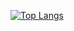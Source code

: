 [![Top Langs](https://github-readme-stats.vercel.app/api/top-langs/?username=lynnettenguyen)](https://github.com/lynnettenguyen/github-readme-stats)
